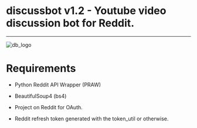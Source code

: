 discussbot v1.2 - Youtube video discussion bot for Reddit.
===
---

![db_logo](http://i.imgur.com/xZT8qDb.png)

Requirements
===

* Python Reddit API Wrapper (PRAW)
* BeautifulSoup4 (bs4)

* Project on Reddit for OAuth.
* Reddit refresh token generated with the token_util or otherwise.